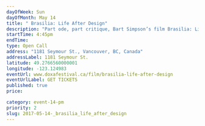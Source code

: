 ```yaml
---
dayOfWeek: Sun
dayOfMonth: May 14
title: " Brasilia: Life After Design"
description: "Part ode, part critique, Bart Simpson’s film Brasilia: Life After Design takes the viewer on a sweetly surreal and slightly melancholic tour of a strange and monumental cityscape. The camera pans across sweeping urban vistas, peers through archways and down the long central axis, capturing images of random city dwellers spaced like birds on a wire around the perimeter of the enormous spaces between buildings."
startTime: 4:45pm
endTime: 
type: Open Call
address: "1181 Seymour St., Vancouver, BC, Canada"
addressLabel: 1181 Seymour St.
latitude: 49.2766560000001
longitude: -123.124983
eventUrl: www.doxafestival.ca/film/brasilia-life-after-design
eventUrlLabel: GET TICKETS
published: true
price: 

category: event-14-pm
priority: 2
slug: 2017-05-14-_brasilia_life_after_design
---
```


